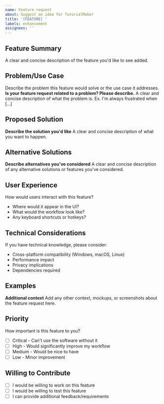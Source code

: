 ```yaml
---
name: Feature request
about: Suggest an idea for TutorialMaker
title: '[FEATURE] '
labels: enhancement
assignees: ''
---
```


## Feature Summary
A clear and concise description of the feature you'd like to see added.

## Problem/Use Case
Describe the problem this feature would solve or the use case it addresses.
**Is your feature request related to a problem? Please describe.**
A clear and concise description of what the problem is. Ex. I'm always frustrated when [...]

## Proposed Solution
**Describe the solution you'd like**
A clear and concise description of what you want to happen.

## Alternative Solutions
**Describe alternatives you've considered**
A clear and concise description of any alternative solutions or features you've considered.

## User Experience
How would users interact with this feature?
- Where would it appear in the UI?
- What would the workflow look like?
- Any keyboard shortcuts or hotkeys?

## Technical Considerations
If you have technical knowledge, please consider:
- Cross-platform compatibility (Windows, macOS, Linux)
- Performance impact
- Privacy implications
- Dependencies required

## Examples
**Additional context**
Add any other context, mockups, or screenshots about the feature request here.

## Priority
How important is this feature to you?
- [ ] Critical - Can't use the software without it
- [ ] High - Would significantly improve my workflow
- [ ] Medium - Would be nice to have
- [ ] Low - Minor improvement

## Willing to Contribute
- [ ] I would be willing to work on this feature
- [ ] I would be willing to test this feature
- [ ] I can provide additional feedback/requirements